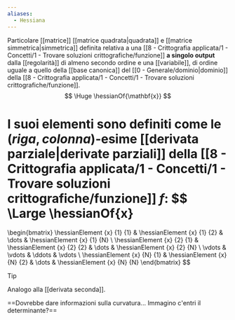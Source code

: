 ```yaml
---
aliases:
  - Hessiana
---
```

Particolare [[matrice]] [[matrice quadrata|quadrata]] e [[matrice simmetrica|simmetrica]] definita relativa a una [[8 - Crittografia applicata/1 - Concetti/1 - Trovare soluzioni crittografiche/funzione]] **a singolo output** dalla [[regolarità]] di almeno secondo ordine e una [[variabile]], di ordine uguale a quello della [[base canonica]] del [[0 - Generale/dominio|dominio]] della [[8 - Crittografia applicata/1 - Concetti/1 - Trovare soluzioni crittografiche/funzione]].
$$
\Huge
\hessianOf{\mathbf{x}}
$$

I suoi elementi sono definiti come le $(riga,colonna)$-esime [[derivata parziale|derivate parziali]] della [[8 - Crittografia applicata/1 - Concetti/1 - Trovare soluzioni crittografiche/funzione]] $f$:
$$
\Large
\hessianOf{x}
=
\begin{bmatrix}
	\hessianElement
		{x}
		{1}
		{1} &
	\hessianElement
		{x}
		{1}
		{2} &
	\dots &
	\hessianElement
		{x}
		{1}
		{N} \\
	\hessianElement
		{x}
		{2}
		{1} &
	\hessianElement
		{x}
		{2}
		{2} &
	\dots &
	\hessianElement
		{x}
		{2}
		{N} \\
	\vdots &
	\vdots &
	\ddots &
	\vdots \\
	\hessianElement
		{x}
		{N}
		{1} &
	\hessianElement
		{x}
		{N}
		{2} &
	\dots &
	\hessianElement
		{x}
		{N}
		{N}
\end{bmatrix}
$$

> [!Tip]
> Analogo alla [[derivata seconda]].

==Dovrebbe dare informazioni sulla curvatura... Immagino c'entri il determinante?==
